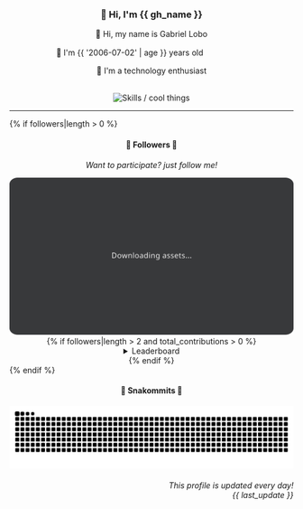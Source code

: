<div align="center">
  <h3>👋 Hi, I'm {{ gh_name }}</h3>
  
  <p>🐺 Hi, my name is Gabriel Lobo</p>
  <p>🧔 I'm {{ '2006-07-02' | age }} years oldㅤㅤㅤㅤㅤㅤ</p>
  <p>🧠 I'm a technology enthusiast</p>

  <br/>

  <img width="600" alt="Skills / cool things" src="https://skills-icons.vercel.app/api/icons?i=python,md,html,css,js,github,git,vscode,linux,node,ts,sass,react,vite,vercel,lottie,ionic,capacitor,zustand,framer,firebase,arduino,godot,tailwind,shadcnui,lucide,zorinos,pnpm,reactnative&perline=14" />
</div>

<hr />

{% if followers|length > 0 %}
<div align="center">
    <h4>👤 Followers 👤</h4>
    <p><i>Want to participate? just follow me!</i></p>
    <img width="600" src=".github/assets/cards/top3.svg" alt="Top 3 followers contributors (monthly)" />
    {% if followers|length > 2 and total_contributions > 0 %}
    <details>
    <summary>Leaderboard</summary>
    <br/>
    <table>
        <thead>
            <tr align="center">
                <th>Position</th>
                <th>Follower</th>
                <th>Contributions</th>
            </tr>
        </thead>
        <tbody>
            {% for position, name, url, contributions in followers %}
            {% if contributions > 0 %}
            <tr align="center">
                <td>{{ position + 1 }}°</td>
                <td><a href="{{ url }}">{{ name }}</a></td>
                <td>{{ contributions }} ctr.</td>
            </tr>
            {% endif %}
            {% endfor %}
        </tbody>
    </table>
    </details>
    {% endif %}
</div>
{% endif %}

<div align="center">
  <h4>🐍 Snakommits 🐍</h4>
    <picture>
      <source media="(prefers-color-scheme: dark)" srcset="https://raw.githubusercontent.com/Lobooooooo14/Lobooooooo14/snake-output/snake-dark.svg">
      <source media="(prefers-color-scheme: light)" srcset="https://raw.githubusercontent.com/Lobooooooo14/Lobooooooo14/snake-output/snake-light.svg">
      <img alt="github contribution grid snake animation" src="https://raw.githubusercontent.com/Lobooooooo14/Lobooooooo14/snake-output/snake-light.svg">
    </picture>
</div>

<h6 align="right">
  This profile is updated every day!<br/> <i>{{ last_update }}</i>
<h6>
